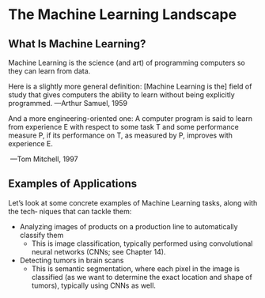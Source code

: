 # The Machine Learning Landscape

## What Is Machine Learning?

Machine Learning is the science (and art) of programming computers so they can
learn from data.

Here is a slightly more general definition:
	[Machine Learning is the] field of study that gives computers the ability to learn without being explicitly programmed.
	—Arthur Samuel, 1959

And a more engineering-oriented one:
	A computer program is said to learn from experience E with respect to some task T and some performance measure P, if its performance on T, as measured by P, improves with experience E. 

​	—Tom Mitchell, 1997



## Examples of Applications
Let’s look at some concrete examples of Machine Learning tasks, along with the tech‐
niques that can tackle them:

* Analyzing images of products on a production line to automatically classify them
  *  This is image classification, typically performed using convolutional neural networks (CNNs; see Chapter 14).
* Detecting tumors in brain scans
  * This is semantic segmentation, where each pixel in the image is classified (as we
    want to determine the exact location and shape of tumors), typically using CNNs
    as well.
